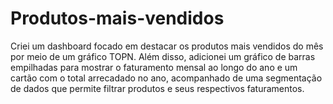 # Produtos-mais-vendidos
Criei um dashboard focado em destacar os produtos mais vendidos do mês por meio de um gráfico TOPN. Além disso, adicionei um gráfico de barras empilhadas para mostrar o faturamento mensal ao longo do ano e um cartão com o total arrecadado no ano, acompanhado de uma segmentação de dados que permite filtrar produtos e seus respectivos faturamentos.
